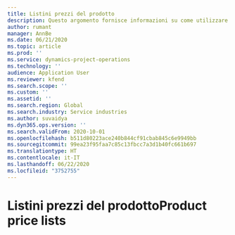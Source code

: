 ```yaml
---
title: Listini prezzi del prodotto
description: Questo argomento fornisce informazioni su come utilizzare i listini prezzi del prodotto in Project Operations.
author: rumant
manager: AnnBe
ms.date: 06/21/2020
ms.topic: article
ms.prod: ''
ms.service: dynamics-project-operations
ms.technology: ''
audience: Application User
ms.reviewer: kfend
ms.search.scope: ''
ms.custom: ''
ms.assetid: ''
ms.search.region: Global
ms.search.industry: Service industries
ms.author: suvaidya
ms.dyn365.ops.version: ''
ms.search.validFrom: 2020-10-01
ms.openlocfilehash: b511d80223ace240b844cf91cbab845c6e9949bb
ms.sourcegitcommit: 99ea23f95faa7c85c13fbcc7a3d1b40fc661b697
ms.translationtype: HT
ms.contentlocale: it-IT
ms.lasthandoff: 06/22/2020
ms.locfileid: "3752755"
---
```

# <a name="product-price-lists"></a><span data-ttu-id="a75bf-103">Listini prezzi del prodotto</span><span class="sxs-lookup"><span data-stu-id="a75bf-103">Product price lists</span></span>
